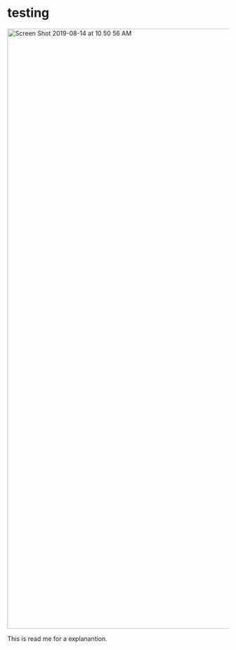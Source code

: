 # testing


<img width="1368" alt="Screen Shot 2019-08-14 at 10 50 56 AM" src="https://user-images.githubusercontent.com/36799420/63031112-7d138280-be81-11e9-8b67-b3976440ec45.png">


This is read me for a explanantion. 